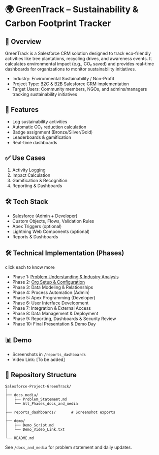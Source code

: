 # 🌍 GreenTrack – Sustainability & Carbon Footprint Tracker

## 🔎 Overview
GreenTrack is a Salesforce CRM solution designed to track eco-friendly activities like tree plantations, recycling drives, and awareness events. It calculates environmental impact (e.g., CO₂ saved) and provides real-time dashboards for organizations to monitor sustainability initiatives.
- Industry: Environmental Sustainability / Non-Profit
- Project Type: B2C & B2B Salesforce CRM implementation
- Target Users: Community members, NGOs, and admins/managers tracking sustainability initiatives

## 🚀 Features
- Log sustainability activities
- Automatic CO₂ reduction calculation
- Badge assignment (Bronze/Silver/Gold)
- Leaderboards & gamification
- Real-time dashboards

## ✅ Use Cases
1. Activity Logging
2. Impact Calculation
3. Gamification & Recognition
4. Reporting & Dashboards

## 🛠️ Tech Stack
- Salesforce (Admin + Developer)
- Custom Objects, Flows, Validation Rules
- Apex Triggers (optional)
- Lightning Web Components (optional)
- Reports & Dashboards

## 🛠️ Technical Implementation (Phases)
click each to know more

- Phase 1: [Problem Understanding & Industry Analysis](docs_media/Phase_1) 
- Phase 2: [Org Setup & Configuration](docs_media/Phase_2)
- Phase 3: Data Modeling & Relationships
- Phase 4: Process Automation (Admin)
- Phase 5: Apex Programming (Developer)
- Phase 6: User Interface Development
- Phase 7: Integration & External Access
- Phase 8: Data Management & Deployment
- Phase 9: Reporting, Dashboards & Security Review
- Phase 10: Final Presentation & Demo Day

## 📊 Demo
- Screenshots in `/reports_dashboards`
- Video Link: [To be added]

## 📂 Repository Structure
```
Salesforce-Project-GreenTrack/
│
├── docs_media/
│   ├── Problem_Statement.md
│   └── All_Phases_docs_and_media
│
├── reports_dashboards/       # Screenshot exports
│
├── demo/
│   ├── Demo_Script.md
│   └── Demo_Video_Link.txt
│
└── README.md
```
See `/docs_and_media` for problem statement and daily updates.

